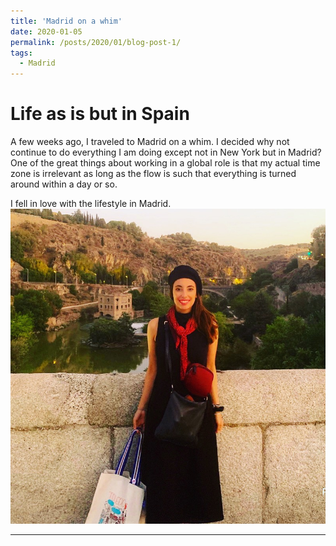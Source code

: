 ```yaml
---
title: 'Madrid on a whim'
date: 2020-01-05
permalink: /posts/2020/01/blog-post-1/
tags:
  - Madrid 
---
```


Life as is but in Spain
======

A few weeks ago, I traveled to Madrid on a whim. I decided why not continue to do everything I am doing except not in New York but in Madrid? One of the great things about working in a global role is that my actual time zone is irrelevant as long as the flow is such that everything is turned around within a day or so.

I fell in love with the lifestyle in Madrid. 
![](/images/Madrid.JPG)


------